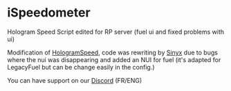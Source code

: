 # iSpeedometer
Hologram Speed Script edited for RP server (fuel ui and fixed problems with ui)

Modification of <a href="https://github.com/kasuganosoras/hologramspeed">HologramSpeed</a>, code was rewriting by <a href="https://github.com/s1nyx">Sinyx</a> due to
bugs where the nui was disappearing and added an NUI for fuel (it's adapted for LegacyFuel but can be change easily in the config.)

You can have support on our <a href="https://discord.gg/8ecXhFXqR4">Discord</a> (FR/ENG)
